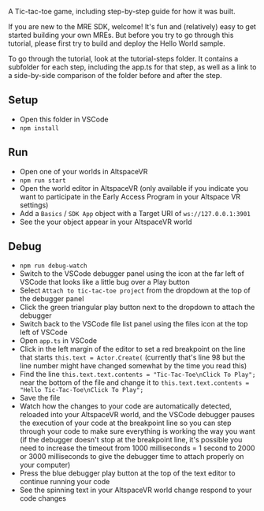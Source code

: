 A Tic-tac-toe game, including step-by-step guide for how it was built.

If you are new to the MRE SDK, welcome! It's fun and (relatively)
easy to get started building your own MREs. But before you try to go 
through this tutorial, please first try to build and deploy the Hello 
World sample.

To go through the tutorial, look at the tutorial-steps folder. It 
contains a subfolder for each step, including the app.ts for that 
step, as well as a link to a side-by-side comparison of the folder
before and after the step.

## Setup

* Open this folder in VSCode
* `npm install`

## Run

* Open one of your worlds in AltspaceVR
* `npm run start`
* Open the world editor in AltspaceVR (only available if you indicate you want to participate in the Early Access Program in your Altspace VR settings)
* Add a `Basics` / `SDK App` object with a Target URI of `ws://127.0.0.1:3901`
* See the your object appear in your AltspaceVR world

## Debug

* `npm run debug-watch`
* Switch to the VSCode debugger panel using the icon at the far left of VSCode that looks like a little bug over a Play button
* Select `Attach to tic-tac-toe project` from the dropdown at the top of the debugger panel
* Click the green triangular play button next to the dropdown to attach the debugger 
* Switch back to the VSCode file list panel using the files icon at the top left of VSCode
* Open `app.ts` in VSCode
* Click in the left margin of the editor to set a red breakpoint on the line that starts `this.text = Actor.Create(` (currently that's line 98 but the line number might have changed somewhat by the time you read this)
* Find the line `this.text.text.contents = "Tic-Tac-Toe\nClick To Play";` near the bottom of the file and change it to `this.text.text.contents = "Hello Tic-Tac-Toe\nClick To Play";`
* Save the file
* Watch how the changes to your code are automatically detected, reloaded into your AltspaceVR world, and the VSCode debugger pauses the execution of your code at the breakpoint line so you can step through your code to make sure everything is working the way you want (if the debugger doesn't stop at the breakpoint line, it's possible you need to increase the timeout from 1000 milliseconds = 1 second to 2000 or 3000 milliseconds to give the debugger time to attach properly on your computer)
* Press the blue debugger play button at the top of the text editor to continue running your code
* See the spinning text in your AltspaceVR world change respond to your code changes
